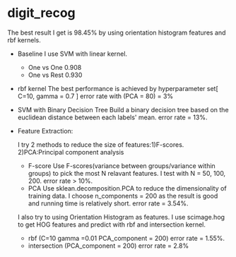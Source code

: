 digit_recog
===========
The best result I get is 98.45% by using orientation histogram features and rbf kernels.

- Baseline
  I use SVM with linear kernel. 
  - One vs One 0.908
  - One vs Rest 0.930

- rbf kernel
 	The best performance is achieved by hyperparameter set[ C=10, gamma = 0.7 ] error rate with (PCA = 80) = 3%

- SVM with Binary Decision Tree
	Build a binary decision tree based on the euclidean distance between each labels' mean. error rate = 13%.

- Feature Extraction:
  
  I try 2 methods to reduce the size of features:1)F-scores. 2)PCA:Principal component analysis
  - F-score
  	Use F-scores(variance between groups/variance within groups) to pick the most N relavant features. I test with N = 50, 100, 200. error rate > 10%.
  - PCA
  	Use sklean.decomposition.PCA to reduce the dimensionality of training data. I choose n_components = 200 as the result is good and running time is relatively short. error rate = 3.54%.

  I also try to using Orientation Histogram as features. I use scimage.hog to get HOG features and predict with rbf and intersection kernel.
  - rbf (C=10 gamma =0.01 PCA_component = 200) error rate = 1.55%.
  - intersection (PCA_component = 200) error rate = 2.8%
